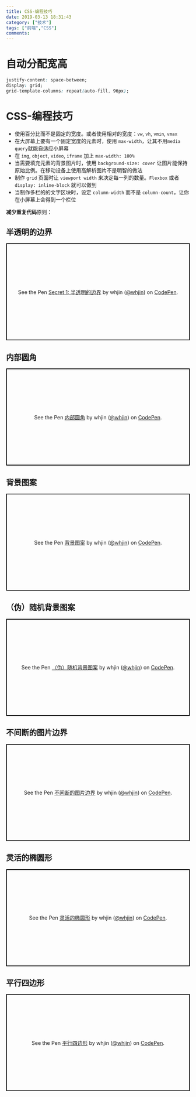 ```yaml
---
title: CSS-编程技巧
date: 2019-03-13 18:31:43
category: ["技术"]
tags: ["前端","CSS"]
comments:
---
```


# 自动分配宽高 #

```CSS
justify-content: space-between;
display: grid;
grid-template-columns: repeat(auto-fill, 96px);
```

# CSS-编程技巧 #

- 使用百分比而不是固定的宽度。或者使用相对的宽度：`vw`, `vh`, `vmin`, `vmax`
- 在大屏幕上要有一个固定宽度的元素时，使用 `max-width`，让其不用`media query`就能自适应小屏幕
- 在 `img`, `object`, `video`, `iframe` 加上 `max-width: 100%`
- 当需要填充元素的背景图片时，使用 `background-size: cover` 让图片能保持原始比例。在移动设备上使用高解析图片不是明智的做法
- 制作 `grid` 页面时让 `viewport width` 来决定每一列的数量。`Flexbox` 或者 `display: inline-block` 就可以做到
- 当制作多栏的的文字区块时，设定 `column-width` 而不是 `column-count`，让你在小屏幕上会得到一个栏位

<!--more-->

**减少重复代码**原则：

## 半透明的边界 ##

<p class="codepen" data-height="365" data-theme-id="0" data-default-tab="result" data-user="whjin" data-slug-hash="QoaWPX" style="height: 265px; box-sizing: border-box; display: flex; align-items: center; justify-content: center; border: 2px solid black; margin: 1em 0; padding: 1em;" data-pen-title="Secret 1: 半透明的边界">
  <span>See the Pen <a href="https://codepen.io/whjin/pen/QoaWPX/">
  Secret 1: 半透明的边界</a> by whjin (<a href="https://codepen.io/whjin">@whjin</a>)
  on <a href="https://codepen.io">CodePen</a>.</span>
</p>
<script async src="https://static.codepen.io/assets/embed/ei.js"></script>

## 内部圆角 ##

<p class="codepen" data-height="365" data-theme-id="0" data-default-tab="result" data-user="whjin" data-slug-hash="JzMJRY" style="height: 265px; box-sizing: border-box; display: flex; align-items: center; justify-content: center; border: 2px solid black; margin: 1em 0; padding: 1em;" data-pen-title="内部圆角">
  <span>See the Pen <a href="https://codepen.io/whjin/pen/JzMJRY/">
  内部圆角</a> by whjin (<a href="https://codepen.io/whjin">@whjin</a>)
  on <a href="https://codepen.io">CodePen</a>.</span>
</p>
<script async src="https://static.codepen.io/assets/embed/ei.js"></script>

## 背景图案 ##

<p class="codepen" data-height="465" data-theme-id="0" data-default-tab="result" data-user="whjin" data-slug-hash="BbYaGV" style="height: 265px; box-sizing: border-box; display: flex; align-items: center; justify-content: center; border: 2px solid black; margin: 1em 0; padding: 1em;" data-pen-title="背景图案">
  <span>See the Pen <a href="https://codepen.io/whjin/pen/BbYaGV/">
  背景图案</a> by whjin (<a href="https://codepen.io/whjin">@whjin</a>)
  on <a href="https://codepen.io">CodePen</a>.</span>
</p>
<script async src="https://static.codepen.io/assets/embed/ei.js"></script>

## （伪）随机背景图案 ##

<p class="codepen" data-height="465" data-theme-id="0" data-default-tab="result" data-user="whjin" data-slug-hash="qvxEjP" style="height: 265px; box-sizing: border-box; display: flex; align-items: center; justify-content: center; border: 2px solid black; margin: 1em 0; padding: 1em;" data-pen-title="（伪）随机背景图案">
  <span>See the Pen <a href="https://codepen.io/whjin/pen/qvxEjP/">
  （伪）随机背景图案</a> by whjin (<a href="https://codepen.io/whjin">@whjin</a>)
  on <a href="https://codepen.io">CodePen</a>.</span>
</p>
<script async src="https://static.codepen.io/assets/embed/ei.js"></script>

## 不间断的图片边界 ##

<p class="codepen" data-height="465" data-theme-id="0" data-default-tab="result" data-user="whjin" data-slug-hash="EMQKvp" style="height: 265px; box-sizing: border-box; display: flex; align-items: center; justify-content: center; border: 2px solid black; margin: 1em 0; padding: 1em;" data-pen-title="不间断的图片边界">
  <span>See the Pen <a href="https://codepen.io/whjin/pen/EMQKvp/">
  不间断的图片边界</a> by whjin (<a href="https://codepen.io/whjin">@whjin</a>)
  on <a href="https://codepen.io">CodePen</a>.</span>
</p>
<script async src="https://static.codepen.io/assets/embed/ei.js"></script>

## 灵活的椭圆形 ##

<p class="codepen" data-height="365" data-theme-id="0" data-default-tab="result" data-user="whjin" data-slug-hash="eXVzzx" style="height: 265px; box-sizing: border-box; display: flex; align-items: center; justify-content: center; border: 2px solid black; margin: 1em 0; padding: 1em;" data-pen-title="灵活的椭圆形">
  <span>See the Pen <a href="https://codepen.io/whjin/pen/eXVzzx/">
  灵活的椭圆形</a> by whjin (<a href="https://codepen.io/whjin">@whjin</a>)
  on <a href="https://codepen.io">CodePen</a>.</span>
</p>
<script async src="https://static.codepen.io/assets/embed/ei.js"></script>

## 平行四边形 ##

<p class="codepen" data-height="465" data-theme-id="0" data-default-tab="result" data-user="whjin" data-slug-hash="qvoqbo" style="height: 265px; box-sizing: border-box; display: flex; align-items: center; justify-content: center; border: 2px solid black; margin: 1em 0; padding: 1em;" data-pen-title="平行四边形">
  <span>See the Pen <a href="https://codepen.io/whjin/pen/qvoqbo/">
  平行四边形</a> by whjin (<a href="https://codepen.io/whjin">@whjin</a>)
  on <a href="https://codepen.io">CodePen</a>.</span>
</p>
<script async src="https://static.codepen.io/assets/embed/ei.js"></script>
